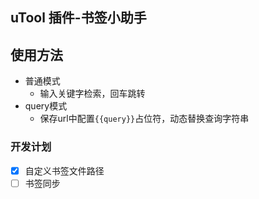 ## uTool 插件-书签小助手

## 使用方法

* 普通模式
  - 输入关键字检索，回车跳转
* query模式
  - 保存url中配置<code>{{query}}</code>占位符，动态替换查询字符串
  

### 开发计划

- [x] 自定义书签文件路径
- [ ] 书签同步
